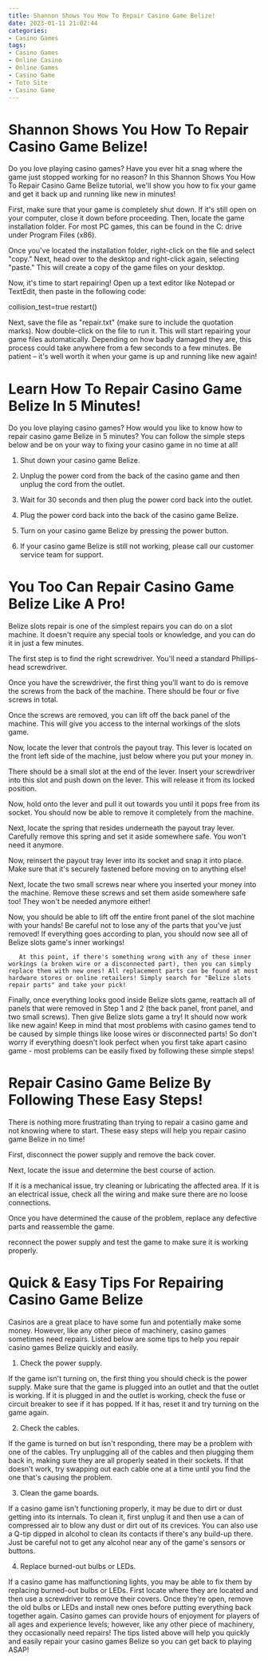 ```yaml
---
title: Shannon Shows You How To Repair Casino Game Belize!
date: 2023-01-11 21:02:44
categories:
- Casino Games
tags:
- Casino Games
- Online Casino
- Online Games
- Casino Game
- Toto Site
- Casino Game
---
```



#  Shannon Shows You How To Repair Casino Game Belize!

Do you love playing casino games? Have you ever hit a snag where the game just stopped working for no reason? In this Shannon Shows You How To Repair Casino Game Belize tutorial, we'll show you how to fix your game and get it back up and running like new in minutes!

First, make sure that your game is completely shut down. If it's still open on your computer, close it down before proceeding. Then, locate the game installation folder. For most PC games, this can be found in the C: drive under Program Files (x86).

Once you've located the installation folder, right-click on the file and select "copy." Next, head over to the desktop and right-click again, selecting "paste." This will create a copy of the game files on your desktop.

Now, it's time to start repairing! Open up a text editor like Notepad or TextEdit, then paste in the following code: 

collision_test=true 
restart()


Next, save the file as "repair.txt" (make sure to include the quotation marks). Now double-click on the file to run it. This will start repairing your game files automatically. Depending on how badly damaged they are, this process could take anywhere from a few seconds to a few minutes. Be patient – it's well worth it when your game is up and running like new again!

#  Learn How To Repair Casino Game Belize In 5 Minutes!

Do you love playing casino games? How would you like to know how to repair casino game Belize in 5 minutes? You can follow the simple steps below and be on your way to fixing your casino game in no time at all!

1. Shut down your casino game Belize.

2. Unplug the power cord from the back of the casino game and then unplug the cord from the outlet.

3. Wait for 30 seconds and then plug the power cord back into the outlet.

4. Plug the power cord back into the back of the casino game Belize.

5. Turn on your casino game Belize by pressing the power button.

6. If your casino game Belize is still not working, please call our customer service team for support.

#  You Too Can Repair Casino Game Belize Like A Pro!

Belize slots repair is one of the simplest repairs you can do on a slot machine. It doesn't require any special tools or knowledge, and you can do it in just a few minutes.

The first step is to find the right screwdriver. You'll need a standard Phillips-head screwdriver.

Once you have the screwdriver, the first thing you'll want to do is remove the screws from the back of the machine. There should be four or five screws in total.

Once the screws are removed, you can lift off the back panel of the machine. This will give you access to the internal workings of the slots game.

Now, locate the lever that controls the payout tray. This lever is located on the front left side of the machine, just below where you put your money in.

There should be a small slot at the end of the lever. Insert your screwdriver into this slot and push down on the lever. This will release it from its locked position.

Now, hold onto the lever and pull it out towards you until it pops free from its socket. You should now be able to remove it completely from the machine.

Next, locate the spring that resides underneath the payout tray lever. Carefully remove this spring and set it aside somewhere safe. You won't need it anymore.

Now, reinsert the payout tray lever into its socket and snap it into place. Make sure that it's securely fastened before moving on to anything else!

Next, locate the two small screws near where you inserted your money into the machine. Remove these screws and set them aside somewhere safe too! They won't be needed anymore either!


Now, you should be able to lift off the entire front panel of the slot machine with your hands! Be careful not to lose any of the parts that you've just removed! If everything goes according to plan, you should now see all of Belize slots game's inner workings!

       At this point, if there's something wrong with any of these inner workings (a broken wire or a disconnected part), then you can simply replace them with new ones! All replacement parts can be found at most hardware stores or online retailers! Simply search for "Belize slots repair parts" and take your pick!

 Finally, once everything looks good inside Belize slots game, reattach all of panels that were removed in Step 1 and 2 (the back panel, front panel, and two small screws). Then give Belize slots game a try! It should now work like new again! Keep in mind that most problems with casino games tend to be caused by simple things like loose wires or disconnected parts! So don't worry if everything doesn't look perfect when you first take apart casino game - most problems can be easily fixed by following these simple steps!

#  Repair Casino Game Belize By Following These Easy Steps!

There is nothing more frustrating than trying to repair a casino game and not knowing where to start. These easy steps will help you repair casino game Belize in no time!

First, disconnect the power supply and remove the back cover.

Next, locate the issue and determine the best course of action.

If it is a mechanical issue, try cleaning or lubricating the affected area. If it is an electrical issue, check all the wiring and make sure there are no loose connections.

Once you have determined the cause of the problem, replace any defective parts and reassemble the game.

 reconnect the power supply and test the game to make sure it is working properly.

#  Quick & Easy Tips For Repairing Casino Game Belize

Casinos are a great place to have some fun and potentially make some money. However, like any other piece of machinery, casino games sometimes need repairs. Listed below are some tips to help you repair casino games Belize quickly and easily.

1. Check the power supply.

If the game isn't turning on, the first thing you should check is the power supply. Make sure that the game is plugged into an outlet and that the outlet is working. If it is plugged in and the outlet is working, check the fuse or circuit breaker to see if it has popped. If it has, reset it and try turning on the game again.

2. Check the cables.

If the game is turned on but isn't responding, there may be a problem with one of the cables. Try unplugging all of the cables and then plugging them back in, making sure they are all properly seated in their sockets. If that doesn't work, try swapping out each cable one at a time until you find the one that's causing the problem.

3. Clean the game boards.

If a casino game isn't functioning properly, it may be due to dirt or dust getting into its internals. To clean it, first unplug it and then use a can of compressed air to blow any dust or dirt out of its crevices. You can also use a Q-tip dipped in alcohol to clean its contacts if there's any build-up there. Just be careful not to get any alcohol near any of the game's sensors or buttons.

4. Replace burned-out bulbs or LEDs.

If a casino game has malfunctioning lights, you may be able to fix them by replacing burned-out bulbs or LEDs. First locate where they are located and then use a screwdriver to remove their covers. Once they're open, remove the old bulbs or LEDs and install new ones before putting everything back together again.
      Casino games can provide hours of enjoyment for players of all ages and experience levels; however, like any other piece of machinery, they occasionally need repairs! The tips listed above will help you quickly and easily repair your casino games Belize so you can get back to playing ASAP!